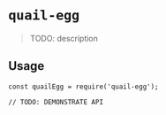 # `quail-egg`

> TODO: description

## Usage

```
const quailEgg = require('quail-egg');

// TODO: DEMONSTRATE API
```
